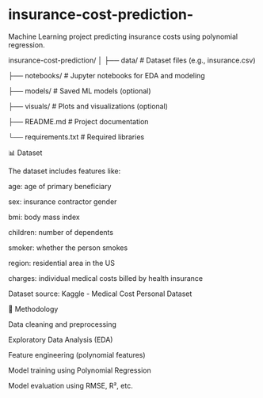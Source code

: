 # insurance-cost-prediction-
Machine Learning project predicting insurance costs using polynomial regression.


insurance-cost-prediction/
│
├── data/                # Dataset files (e.g., insurance.csv)

├── notebooks/           # Jupyter notebooks for EDA and modeling

├── models/              # Saved ML models (optional)

├── visuals/             # Plots and visualizations (optional)

├── README.md            # Project documentation

└── requirements.txt     # Required libraries


📊 Dataset

The dataset includes features like:

age: age of primary beneficiary

sex: insurance contractor gender

bmi: body mass index

children: number of dependents

smoker: whether the person smokes

region: residential area in the US

charges: individual medical costs billed by health insurance

Dataset source: Kaggle - Medical Cost Personal Dataset



🧪 Methodology

Data cleaning and preprocessing

Exploratory Data Analysis (EDA)

Feature engineering (polynomial features)

Model training using Polynomial Regression

Model evaluation using RMSE, R², etc.


